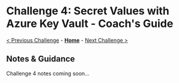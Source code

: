 # Challenge 4: Secret Values with Azure Key Vault - Coach's Guide

[< Previous Challenge](./Solution-03.md) - **[Home](./README.md)** - [Next Challenge >](./Solution-05.md)

## Notes & Guidance

Challenge 4 notes coming soon...
